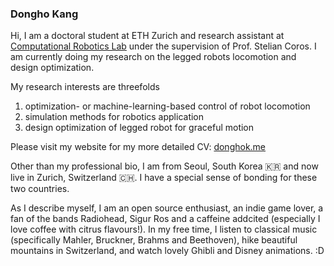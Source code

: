 ### Dongho Kang

<!--
**eastskykang/eastskykang** is a ✨ _special_ ✨ repository because its `README.md` (this file) appears on your GitHub profile.

Here are some ideas to get you started:

- 🔭 I’m currently working on ...
- 🌱 I’m currently learning ...
- 👯 I’m looking to collaborate on ...
- 🤔 I’m looking for help with ...
- 💬 Ask me about ...
- 📫 How to reach me: ...
- 😄 Pronouns: ...
- ⚡ Fun fact: ...
-->

Hi, I am a doctoral student at ETH Zurich and research assistant at [Computational Robotics Lab](http://crl.ethz.ch/) under the supervision of Prof. Stelian Coros. I am currently doing my research on the legged robots locomotion and design optimization. 

My research interests are threefolds
1. optimization- or machine-learning-based control of robot locomotion 
2. simulation methods for robotics application
3. design optimization of legged robot for graceful motion  

Please visit my website for my more detailed CV: [donghok.me](www.donghok.me)

Other than my professional bio, I am from Seoul, South Korea :kr: and now live in Zurich, Switzerland 🇨🇭. I have a special sense of bonding for these two countries.

As I describe myself, I am an open source enthusiast, an indie game lover, a fan of the bands Radiohead, Sigur Ros and a caffeine addcited (especially I love coffee with citrus flavours!). In my free time, I listen to classical music (specifically Mahler, Bruckner, Brahms and Beethoven), hike beautiful mountains in Switzerland, and watch lovely Ghibli and Disney animations. :D

